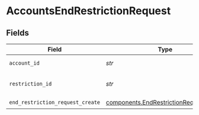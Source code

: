 # AccountsEndRestrictionRequest


## Fields

| Field                                                                                            | Type                                                                                             | Required                                                                                         | Description                                                                                      | Example                                                                                          |
| ------------------------------------------------------------------------------------------------ | ------------------------------------------------------------------------------------------------ | ------------------------------------------------------------------------------------------------ | ------------------------------------------------------------------------------------------------ | ------------------------------------------------------------------------------------------------ |
| `account_id`                                                                                     | *str*                                                                                            | :heavy_check_mark:                                                                               | The account id.                                                                                  | 01HC3MAQ4DR9QN1V8MJ4CN1HMK                                                                       |
| `restriction_id`                                                                                 | *str*                                                                                            | :heavy_check_mark:                                                                               | The restriction id.                                                                              | FRAUD_SUSPENDED_BY_CORRESPONDENT                                                                 |
| `end_restriction_request_create`                                                                 | [components.EndRestrictionRequestCreate](../../models/components/endrestrictionrequestcreate.md) | :heavy_check_mark:                                                                               | N/A                                                                                              |                                                                                                  |